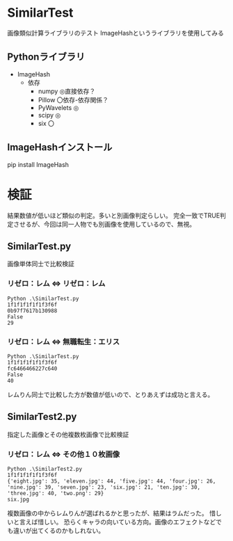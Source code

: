 # SimilarTest
画像類似計算ライブラリのテスト
ImageHashというライブラリを使用してみる

## Pythonライブラリ
- ImageHash
   - 依存
      - numpy ◎直接依存？
      - Pillow 〇依存-依存関係？
      - PyWavelets ◎
      - scipy ◎
      - six 〇

## ImageHashインストール
pip install ImageHash

# 検証
結果数値が低いほど類似の判定。多いと別画像判定らしい。
完全一致でTRUE判定させるが、今回は同一人物でも別画像を使用しているので、無視。
## SimilarTest.py
画像単体同士で比較検証
### リゼロ：レム ⇔ リゼロ：レム
```
Python .\SimilarTest.py
1f1f1f1f1f1f3f6f
0b97f7617b130988
False
29
```

### リゼロ：レム ⇔ 無職転生：エリス

```
Python .\SimilarTest.py
1f1f1f1f1f1f3f6f
fc6466466227c640
False
40
```

レムりん同士で比較した方が数値が低いので、とりあえずは成功と言える。

## SimilarTest2.py
指定した画像とその他複数枚画像で比較検証

### リゼロ：レム ⇔ その他１０枚画像

```
Python .\SimilarTest2.py
1f1f1f1f1f1f3f6f
{'eight.jpg': 35, 'eleven.jpg': 44, 'five.jpg': 44, 'four.jpg': 26, 'nine.jpg': 39, 'seven.jpg': 23, 'six.jpg': 21, 'ten.jpg': 30, 'three.jpg': 40, 'two.png': 29}
six.jpg
```

複数画像の中からレムりんが選ばれるかと思ったが、結果はラムだった。
惜しいと言えば惜しい。
恐らくキャラの向いている方向。画像のエフェクトなどでも違いが出てくるのかもしれない。
